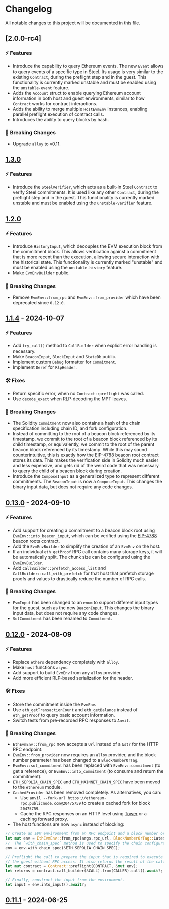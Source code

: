 # Changelog

All notable changes to this project will be documented in this file.

## [2.0.0-rc4]

### ⚡️ Features

- Introduce the capability to query Ethereum events. The new `Event` allows to query events of a specific type in Steel. Its usage is very similar to the existing `Contract`, during the preflight step and in the guest. This functionality is currently marked unstable and must be enabled using the `unstable-event` feature.
- Adds the `Account` struct to enable querying Ethereum account information in both host and guest environments, similar to how `Contract` works for contract interactions.
- Adds the ability to merge multiple `HostEvmEnv` instances, enabling parallel preflight execution of contract calls.
- Introduces the ability to query blocks by hash.

### 🚨 Breaking Changes

- Upgrade `alloy` to v0.11.

## [1.3.0](https://github.com/risc0/risc0-ethereum/releases/tag/v1.3.0)

### ⚡️ Features

- Introduce the `SteelVerifier`, which acts as a built-in Steel `Contract` to verify Steel commitments. It is used like any other `Contract`, during the preflight step and in the guest. This functionality is currently marked unstable and must be enabled using the `unstable-verifier` feature.

## [1.2.0](https://github.com/risc0/risc0-ethereum/releases/tag/v1.2.0)

### ⚡️ Features

- Introduce `HistoryInput`, which decouples the EVM execution block from the commitment block. This allows verification against a commitment that is more recent than the execution, allowing secure interaction with the historical state. This functionality is currently marked "unstable" and must be enabled using the `unstable-history` feature.
- Make `EvmEnvBuilder` public.

### 🚨 Breaking Changes

- Remove `EvmEnv::from_rpc` and `EvmEnv::from_provider` which have been deprecated since `0.12.0`.

## [1.1.4](https://github.com/risc0/risc0-ethereum/releases/tag/v1.1.4) - 2024-10-07

### ⚡️ Features

- Add `try_call()` method to `CallBuilder` when explicit error handling is necessary.
- Make `BeaconInput`, `BlockInput` and `StateDb` public.
- Implement custom `Debug` formatter for `Commitment`.
- Implement `Deref` for `RlpHeader`.

### 🛠 Fixes

- Return specific error, when no `Contract::preflight` was called.
- Use `decode_exact` when RLP-decoding the MPT leaves.

### 🚨 Breaking Changes

- The Solidity `Commitment` now also contains a hash of the chain specification including chain ID, and fork configuration.
- Instead of committing to the root of a beacon block referenced by its timestamp, we commit to the root of a beacon block referenced by its child timestamp, or equivalently, we commit to the root of the parent beacon block referenced by its timestamp. While this may sound counterintuitive, this is exactly how the [EIP-4788](https://eips.ethereum.org/EIPS/eip-4788) beacon root contract stores its data. This makes the verification side in Solidity much easier and less expensive, and gets rid of the weird code that was necessary to query the child of a beacon block during creation.
- Introduce the `ComposeInput` as a generalized type to represent different commitments. The `BeaconInput` is now a `ComposeInput`. This changes the binary input data, but does not require any code changes.

## [0.13.0](https://github.com/risc0/risc0-ethereum/releases/tag/steel-v0.13.0) - 2024-09-10

### ⚡️ Features

- Add support for creating a commitment to a beacon block root using `EvmEnv::into_beacon_input`, which can be verified using the [EIP-4788](https://eips.ethereum.org/EIPS/eip-4788) beacon roots contract.
- Add the `EvmEnvBuilder` to simplify the creation of an `EvmEnv` on the host.
- If an individual `eth_getProof` RPC call contains many storage keys, it will be automatically split. The chunk size can be configured using the `EvmEnvBuilder`.
- Add `CallBuilder::prefetch_access_list` and `CallBuilder::call_with_prefetch` for that host that prefetch storage proofs and values to drastically reduce the number of RPC calls.

### 🚨 Breaking Changes

- `EvmInput` has been changed to an `enum` to support different input types for the guest, such as the new `BeaconInput`. This changes the binary input data, but does not require any code changes.
- `SolCommitment` has been renamed to `Commitment`.

## [0.12.0](https://github.com/risc0/risc0-ethereum/releases/tag/steel-v0.12.0) - 2024-08-09

### ⚡️ Features

- Replace `ethers` dependency completely with `alloy`.
- Make `host` functions `async`.
- Add support to build `EvmEnv` from any `alloy` provider.
- Add more efficient RLP-based serialization for the header.

### 🛠 Fixes

- Store the commitment inside the `EvmEnv`.
- Use `eth_getTransactionCount` and `eth_getBalance` instead of `eth_getProof` to query basic account information.
- Switch tests from pre-recorded RPC responses to `Anvil`.

### 🚨 Breaking Changes

- `EthEvmEnv::from_rpc` now accepts a `Url` instead of a `&str` for the HTTP RPC endpoint.
- `EvmEnv::from_provider` now requires an `alloy` provider, and the block number parameter has been changed to a `BlockNumberOrTag`.
- `EvmEnv::sol_commitment` has been replaced with `EvmEnv::commitment` (to get a reference), or `EvmEnv::into_commitment` (to consume and return the commitment).
- `ETH_SEPOLIA_CHAIN_SPEC` and `ETH_MAINNET_CHAIN_SPEC` have been moved to the `ethereum` module.
- `CachedProvider` has been removed completely. As alternatives, you can:
  - Use `anvil --fork-url https://ethereum-rpc.publicnode.com@20475759` to create a cached fork for block `20475759`.
  - Cache the RPC responses on an HTTP level using [Tower](https://crates.io/crates/tower) or a caching forward proxy.
- The host functions are now `async` instead of blocking:

```rust
// Create an EVM environment from an RPC endpoint and a block number or tag.
let mut env = EthEvmEnv::from_rpc(args.rpc_url, BlockNumberOrTag::Latest).await?;
//  The `with_chain_spec` method is used to specify the chain configuration.
env = env.with_chain_spec(&ETH_SEPOLIA_CHAIN_SPEC);

// Preflight the call to prepare the input that is required to execute the function in
// the guest without RPC access. It also returns the result of the call.
let mut contract = Contract::preflight(CONTRACT, &mut env);
let returns = contract.call_builder(&CALL).from(CALLER).call().await?;

// Finally, construct the input from the environment.
let input = env.into_input().await?;
```

## [0.11.1](https://github.com/risc0/risc0-ethereum/releases/tag/steel-v0.11.1) - 2024-06-25
